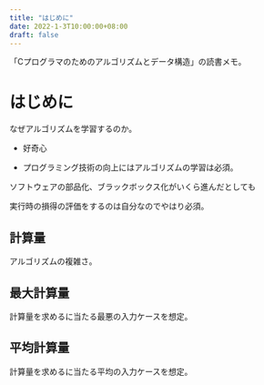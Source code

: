 ```yaml
---
title: "はじめに"
date: 2022-1-3T10:00:00+08:00
draft: false
---
```

「Cプログラマのためのアルゴリズムとデータ構造」の読書メモ。



# はじめに



なぜアルゴリズムを学習するのか。



* 好奇心



* プログラミング技術の向上にはアルゴリズムの学習は必須。



ソフトウェアの部品化、ブラックボックス化がいくら進んだとしても



実行時の損得の評価をするのは自分なのでやはり必須。



## 計算量



アルゴリズムの複雑さ。



## 最大計算量



計算量を求めるに当たる最悪の入力ケースを想定。



## 平均計算量



計算量を求めるに当たる平均の入力ケースを想定。
